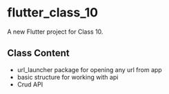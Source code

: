 # flutter_class_10

A new Flutter project for Class 10.

## Class Content

- url_launcher package for opening any url from app
- basic structure for working with api
- Crud API
